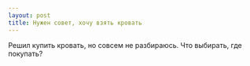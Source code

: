 ```yaml
---
layout: post 
title: Нужен совет, хочу взять кровать 
--- 
```

Решил купить кровать, но совсем не разбираюсь. Что выбирать, где покупать?